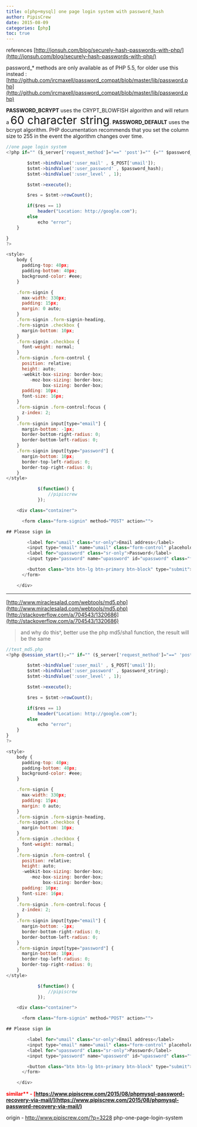 ```yaml
---
title: o[php+mysql] one page login system with password_hash
author: PipisCrew
date: 2015-08-09
categories: [php]
toc: true
---
```


references
[http://jonsuh.com/blog/securely-hash-passwords-with-php/](http://jonsuh.com/blog/securely-hash-passwords-with-php/)

password_* methods are only available as of PHP 5.5, for older use this instead :
[http://github.com/ircmaxell/password_compat/blob/master/lib/password.php](http://github.com/ircmaxell/password_compat/blob/master/lib/password.php)

**PASSWORD_BCRYPT** uses the CRYPT_BLOWFISH algorithm and will return a <span style="font-size: 30px;">60 character string</span>.
**PASSWORD_DEFAULT** uses the bcrypt algorithm. PHP documentation recommends that you set the column size to 255 in the event the algorithm changes over time.

```js
//one page login system
<?php if="" ($_server['request_method']="==" 'post')="" {="" $password_string="mysql_escape_string($_POST[" upassword"]);"="" include('config.php');="" my="" dbase="" obj="" require('password.php');="" $db="connect();" get="" the="" dbase="" password="" for="" this="" mail="" $password_hash="getScalar($db," select"="" user_password="" from="" users="" where="" user_mail="?" ,array($_post['umail']));"="" ^if="" record="" exists="" if="" ($password_hash){="" if="" (password_verify($password_string,="" $password_hash))="" {="" die("correct");="" }="" else="" {="" die("in-correct");="" }="" }="" else="" {="" user="" doesnt="" exist="" create="" new="" -="" tested&working="" $password_hash="password_hash($password_string," password_bcrypt);="" $sql="INSERT INTO users (user_mail, user_password, user_level) VALUES (:user_mail, :user_password, :user_level)" ;="" $stmt="$db-"?>prepare($sql);

		$stmt->bindValue(':user_mail' , $_POST['umail']);
		$stmt->bindValue(':user_password' , $password_hash);
		$stmt->bindValue(':user_level' , 1);

		$stmt->execute();

		$res = $stmt->rowCount();

		if($res == 1)
			header("Location: http://google.com");
		else
			echo "error";
	}

}
?>

<style>
	body {
	  padding-top: 40px;
	  padding-bottom: 40px;
	  background-color: #eee;
	}

	.form-signin {
	  max-width: 330px;
	  padding: 15px;
	  margin: 0 auto;
	}
	.form-signin .form-signin-heading,
	.form-signin .checkbox {
	  margin-bottom: 10px;
	}
	.form-signin .checkbox {
	  font-weight: normal;
	}
	.form-signin .form-control {
	  position: relative;
	  height: auto;
	  -webkit-box-sizing: border-box;
	     -moz-box-sizing: border-box;
	          box-sizing: border-box;
	  padding: 10px;
	  font-size: 16px;
	}
	.form-signin .form-control:focus {
	  z-index: 2;
	}
	.form-signin input[type="email"] {
	  margin-bottom: -1px;
	  border-bottom-right-radius: 0;
	  border-bottom-left-radius: 0;
	}
	.form-signin input[type="password"] {
	  margin-bottom: 10px;
	  border-top-left-radius: 0;
	  border-top-right-radius: 0;
	}
</style>

			$(function() {
				//pipiscrew
			});

    <div class="container">

      <form class="form-signin" method="POST" action="">

## Please sign in

        <label for="umail" class="sr-only">Email address</label>
        <input type="email" name="umail" class="form-control" placeholder="Email address" required="" autofocus="">
        <label for="upassword" class="sr-only">Password</label>
        <input type="password" name="upassword" id="upassword" class="form-control" placeholder="Password" required="">

        <button class="btn btn-lg btn-primary btn-block" type="submit">Sign in</button>
      </form>

    </div> 

```

* * *

[http://www.miraclesalad.com/webtools/md5.php](http://www.miraclesalad.com/webtools/md5.php)
[http://stackoverflow.com/a/704543/1320686](http://stackoverflow.com/a/704543/1320686)

> and why do this^, better use the php md5/sha1 function, the result will be the same

```js
//test_md5.php
<?php @session_start();="" if="" ($_server['request_method']="==" 'post')="" {="" $password_string="md5(mysql_escape_string($_POST[" upassword"]));"="" include('config.php');="" $db="connect();" get="" the="" dbase="" password="" for="" this="" mail="" $r="getRow($db," select"="" user_id,user_level="" from="" users="" where="" user_mail="?" and="" user_password="?" ,array($_post['umail'],"="" $password_string));="" ^if="" record="" exists="" if="" ($r){="" $_session['id']="$r[" user_id"];"="" $_session['level']="$r[" user_level"];"="" header("location:="" portal.php");="" }="" else="" {="" user="" doesnt="" exist="" create="" new="" -="" tested&working="" $sql="INSERT INTO users (user_mail, user_password, user_level) VALUES (:user_mail, :user_password, :user_level)" ;="" $stmt="$db-"?>prepare($sql);

		$stmt->bindValue(':user_mail' , $_POST['umail']);
		$stmt->bindValue(':user_password' , $password_string);
		$stmt->bindValue(':user_level' , 1);

		$stmt->execute();

		$res = $stmt->rowCount();

		if($res == 1)
			header("Location: http://google.com");
		else
			echo "error";
	}
}
?>

<style>
	body {
	  padding-top: 40px;
	  padding-bottom: 40px;
	  background-color: #eee;
	}

	.form-signin {
	  max-width: 330px;
	  padding: 15px;
	  margin: 0 auto;
	}
	.form-signin .form-signin-heading,
	.form-signin .checkbox {
	  margin-bottom: 10px;
	}
	.form-signin .checkbox {
	  font-weight: normal;
	}
	.form-signin .form-control {
	  position: relative;
	  height: auto;
	  -webkit-box-sizing: border-box;
	     -moz-box-sizing: border-box;
	          box-sizing: border-box;
	  padding: 10px;
	  font-size: 16px;
	}
	.form-signin .form-control:focus {
	  z-index: 2;
	}
	.form-signin input[type="email"] {
	  margin-bottom: -1px;
	  border-bottom-right-radius: 0;
	  border-bottom-left-radius: 0;
	}
	.form-signin input[type="password"] {
	  margin-bottom: 10px;
	  border-top-left-radius: 0;
	  border-top-right-radius: 0;
	}
</style>

			$(function() {
				//pipiscrew
			});

    <div class="container">

      <form class="form-signin" method="POST" action="">

## Please sign in

        <label for="umail" class="sr-only">Email address</label>
        <input type="email" name="umail" class="form-control" placeholder="Email address" required="" autofocus="">
        <label for="upassword" class="sr-only">Password</label>
        <input type="password" name="upassword" id="upassword" class="form-control" placeholder="Password" required="">

        <button class="btn btn-lg btn-primary btn-block" type="submit">Sign in</button>
      </form>

    </div> 

```

<strong style="color:red">similar** - [https://www.pipiscrew.com/2015/08/phpmysql-password-recovery-via-mail/](https://www.pipiscrew.com/2015/08/phpmysql-password-recovery-via-mail/)</strong>

origin - http://www.pipiscrew.com/?p=3228 php-one-page-login-system